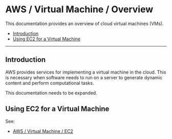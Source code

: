 # AWS / Virtual Machine / Overview #

This documentation provides an overview of cloud virtual machines (VMs).

* [Introduction](#introduction)
* [Using EC2 for a Virtual Machine](#using-ec2-for-a-virtual-machine)

---------------

## Introduction ##

AWS provides services for implementing a virtual machine in the cloud.
This is necessary when software needs to run on a server to
generate dynamic content and perform computational tasks.

This documentation needs to be expanded.

## Using EC2 for a Virtual Machine ##

See:

* [AWS / Virtual Machine / EC2](ec2/ec2.md)
